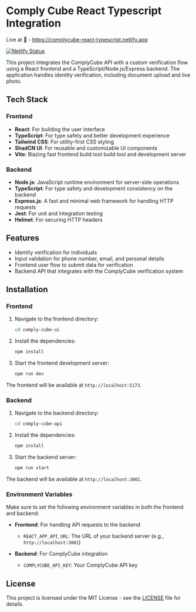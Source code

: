 # Comply Cube React Typescript Integration
Live at 🔴 - https://complycube-react-typescript.netlify.app

[![Netlify Status](https://api.netlify.com/api/v1/badges/7c4f572c-e696-4251-9c10-e6676c90c249/deploy-status)](https://app.netlify.com/sites/complycube-react-typescript/deploys)

This project integrates the ComplyCube API with a custom verification flow using a React frontend and a TypeScript/Node.js/Express backend. The application handles identity verification, including document upload and live photo.

## Tech Stack

### Frontend
- **React**: For building the user interface
- **TypeScript**: For type safety and better development experience
- **Tailwind CSS**: For utility-first CSS styling
- **ShadCN UI**: For reusable and customizable UI components
- **Vite**: Blazing fast frontend build tool build tool and development server

### Backend
- **Node.js**: JavaScript runtime environment for server-side operations
- **TypeScript**: For type safety and development consistency on the backend
- **Express.js**: A fast and minimal web framework for handling HTTP requests
- **Jest**: For unit and integration testing
- **Helmet**: For securing HTTP headers

## Features
- Identity verification for individuals
- Input validation for phone number, email, and personal details
- Frontend user flow to submit data for verification
- Backend API that integrates with the ComplyCube verification system

## Installation

### Frontend
1. Navigate to the frontend directory:
   ```bash
   cd comply-cube-ui
   ```

2. Install the dependencies:
   ```bash
   npm install
   ```

3. Start the frontend development server:
   ```bash
   npm run dev
   ```

The frontend will be available at `http://localhost:5173`.

### Backend
1. Navigate to the backend directory:
   ```bash
   cd comply-cube-api
   ```

2. Install the dependencies:
   ```bash
   npm install
   ```

3. Start the backend server:
   ```bash
   npm run start
   ```

The backend will be available at `http://localhost:3001`.


### Environment Variables

Make sure to set the following environment variables in both the frontend and backend:

- **Frontend**: For handling API requests to the backend
  - `REACT_APP_API_URL`: The URL of your backend server (e.g., `http://localhost:3001`)

- **Backend**: For ComplyCube integration
  - `COMPLYCUBE_API_KEY`: Your ComplyCube API key


## License

This project is licensed under the MIT License - see the [LICENSE](LICENSE) file for details.

